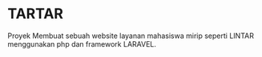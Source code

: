 # TARTAR
Proyek Membuat sebuah website layanan mahasiswa mirip seperti LINTAR menggunakan php dan framework LARAVEL.

